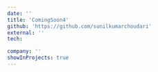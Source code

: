 ```yaml
---
date: ''
title: 'ComingSoon4'
github: 'https://github.com/sunilkumarchoudari'
external: ''
tech:

company: ''
showInProjects: true
---
```

